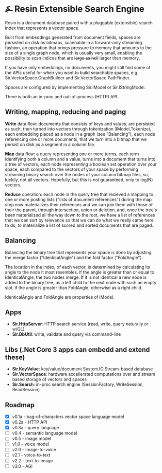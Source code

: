 # &#9084; Resin Extensible Search Engine

Resin is a document database paired with a pluggable (extensible) 
search index that represents a vector space. 

Built from embeddings generated from document fields, spaces are
persisted on disk as bitmaps, scannable in a forward-only streaming fashion, 
an operation that brings pressure to memory that amounts to the size of a single graph node, 
which is usually very small, 
enabling the possibility to scan indices that are ~~large as hell~~ larger than memory. 

If you have only embeddings, no documents, you might still find some of the APIs useful for when you
want to build searchable spaces, e.g. Sir.VectorSpace.GraphBuilder and Sir.VectorSpace.PathFinder.

Spaces are configured by implementing Sir.IModel or Sir.IStringModel.

There is both an in-proc and out-of-process (HTTP) API.

## Writing, mapping, reducing and paging

__Write__ data flow: documents that consists of keys and values, are persisted as such, then turned into vectors through tokenization (IModel.Tokenize), each embedding placed as a node in a graph (see "Balancing"), each node referencing one or more documents, that we turn into a bitmap that we persist on disk as a segment in a column file.

__Map__ data flow: a query representing one or more terms, each term identifying both a column and a value, turns into a document that turns into a tree of vectors, each node representing a boolean set operation over your space, each compared to the vectors of your space by performing streaming binary search over the nodes of your column bitmap files, so, luckily, not all vectors. Hopefully, but this is not guaranteed, only to log(N) vectors.

__Reduce__ operation: each node in the query tree that recieved a mapping to one or more posting lists ("lists of document references") during the map step now materializes their references and we can join them with those of their the parent, through intersection, union or deletion, and, once the tree's been materialized all the way down to the root, we have a list of references that we can sort by relevance so that we can do what we really came here to do, to materialize a list of scored and sorted documents that are paged.

## Balancing

Balancing the binary tree that represents your space is done by adjusting the merge factor ("IdenticalAngle") and the fold factor ("FoldAngle"). 

The location in the index, of each vector, is determined by calculating its angle to the node it most resembles. If the angle is greater than or equal to IdenticalAngle, the two nodes merge. If it is not identical a new node is added to the binary tree, as a left child to the next node with such an empty slot, if the angle is greater than FoldAngle, otherwise as a right child.

IdenticalAngle and FoldAngle are properties of IModel.

## Apps

- __Sir.HttpServer__: HTTP search service (read, write, query naturally or w/QL)
- __Sir.DbUtil__: write, validate and query via command-line

## Libs (.Net Core 3 apps can embedd and extend these)

- __Sir.KeyValue__: key/value/document System.IO.Stream-based database
- __Sir.VectorSpace__: hardware accellerated computations over and stream based storage of vectors and spaces
- __Sir.Search__: in-proc search engine (SessionFactory, WriteSession, ReadSession)

## Roadmap

- [x] v0.1a - bag-of-characters vector space language model
- [x] v0.2a - HTTP API
- [x] v0.3a - query language
- [ ] v0.4 - semantic language model
- [ ] v0.5 - image model
- [ ] v1.0 - voice model
- [ ] v2.0 - image-to-voice
- [ ] v2.1 - voice-to-text
- [ ] v2.2 - text-to-image
- [ ] v3.0 - AGI
